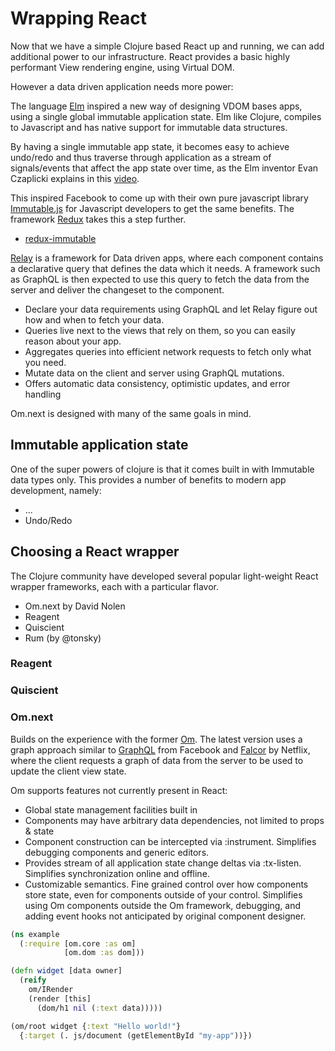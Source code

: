 # Wrapping React

Now that we have a simple  Clojure based React up and running, we can add additional power to our infrastructure.
React provides a basic highly performant View rendering engine, using Virtual DOM. 

However a data driven application needs more power:

The language [Elm](http://elm-lang.org/) inspired a new way of designing VDOM bases apps, using a single global immutable application state. Elm like Clojure, compiles to Javascript and has native support for immutable data structures.

By having a single immutable app state, it becomes easy to achieve undo/redo and thus traverse through application as a stream of signals/events that affect the app state over time, as the Elm inventor Evan Czaplicki explains in this [video](https://www.youtube.com/watch?v=Agu6jipKfYw).

This inspired Facebook to come up with their own pure javascript library [Immutable.js](https://facebook.github.io/immutable-js/) for Javascript developers to get the same benefits. The framework [Redux]() takes this a step further.

- [redux-immutable](https://github.com/gajus/redux-immutable)


[Relay](https://facebook.github.io/relay/) is a framework for Data driven apps, where each component contains a declarative query that defines the data which it needs. A framework such as GraphQL is then expected to use this query to fetch the data from the server and deliver the changeset to the component.

- Declare your data requirements using GraphQL and let Relay figure out how and when to fetch your data.
- Queries live next to the views that rely on them, so you can easily reason about your app. 
- Aggregates queries into efficient network requests to fetch only what you need.
- Mutate data on the client and server using GraphQL mutations. 
- Offers automatic data consistency, optimistic updates, and error handling

Om.next is designed with many of the same goals in mind.


## Immutable application state

One of the super powers of clojure is that it comes built in with Immutable data types only. This provides a number of benefits to modern
app development, namely:

- ...
- Undo/Redo

## Choosing a React wrapper

The Clojure community have developed several popular light-weight React wrapper frameworks, each with a particular flavor.

- Om.next by David Nolen
- Reagent
- Quiscient
- Rum (by @tonsky)

### Reagent

### Quiscient

### Om.next

Builds on the experience with the former [Om](https://github.com/omcljs/om/). The latest version uses a graph approach similar to [GraphQL](https://facebook.github.io/graphql/) from Facebook and [Falcor](http://netflix.github.io/falcor/) by Netflix, where the client requests a graph of data from the server to be used to update the client view state.

Om supports features not currently present in React:

- Global state management facilities built in
- Components may have arbitrary data dependencies, not limited to props & state
- Component construction can be intercepted via :instrument. Simplifies debugging components and generic editors.
- Provides stream of all application state change deltas via :tx-listen. Simplifies synchronization online and offline.
- Customizable semantics. Fine grained control over how components store state, even for components outside of your control. Simplifies using Om components outside the Om framework, debugging, and adding event hooks not anticipated by original component designer.

```cljs
(ns example
  (:require [om.core :as om]
            [om.dom :as dom]))

(defn widget [data owner]
  (reify
    om/IRender
    (render [this]
      (dom/h1 nil (:text data)))))

(om/root widget {:text "Hello world!"}
  {:target (. js/document (getElementById "my-app"))})
```